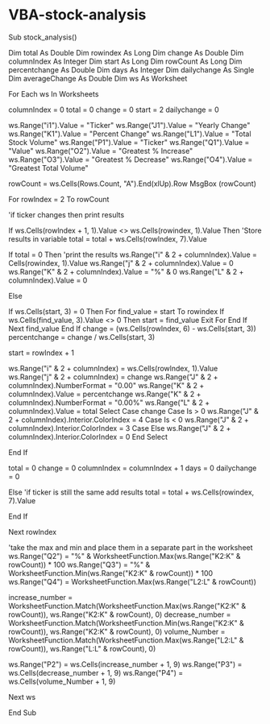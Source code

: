 # VBA-stock-analysis
Sub stock_analysis()

Dim total As Double
Dim rowindex As Long
Dim change As Double
Dim columnIndex As Integer
Dim start As Long
Dim rowCount As Long
Dim percentchange As Double
Dim days As Integer
Dim dailychange As Single
Dim averageChange As Double
Dim ws As Worksheet

For Each ws In Worksheets

columnIndex = 0
total = 0
change = 0
start = 2
dailychange = 0



ws.Range("i1").Value = "Ticker"
ws.Range("J1").Value = "Yearly Change"
ws.Range("K1").Value = "Percent Change"
ws.Range("L1").Value = "Total Stock Volume"
ws.Range("P1").Value = "Ticker"
ws.Range("Q1").Value = "Value"
ws.Range("O2").Value = "Greatest % Increase"
ws.Range("O3").Value = "Greatest % Decrease"
ws.Range("O4").Value = "Greatest Total Volume"


rowCount = ws.Cells(Rows.Count, "A").End(xlUp).Row
MsgBox (rowCount)

For rowlndex = 2 To rowCount

'if ticker changes then print results

If ws.Cells(rowlndex + 1, 1).Value <> ws.Cells(rowindex, 1).Value Then
'Store results in variable
total = total + ws.Cells(rowlndex, 7).Value

If total = 0 Then
'print the results
ws.Range("i" & 2 + columnIndex).Value = Cells(rowindex, 1).Value
ws.Range("j" & 2 + columnIndex).Value = 0
ws.Range("K" & 2 + columnIndex).Value = "%" & 0
ws.Range("L" & 2 + columnIndex).Value = 0

Else

If ws.Cells(start, 3) = 0 Then
For find_value = start To rowindex
If ws.Cells(find_value, 3).Value <> 0 Then
   start = find_value
   Exit For
End If
Next find_value
End If
change = (ws.Cells(rowlndex, 6) - ws.Cells(start, 3))
percentchange = change / ws.Cells(start, 3)

start = rowlndex + 1

ws.Range("i" & 2 + columnIndex) = ws.Cells(rowlndex, 1).Value
ws.Range("j" & 2 + columnIndex) = change
ws.Range("J" & 2 + columnIndex).NumberFormat = "0.00"
ws.Range("K" & 2 + columnIndex).Value = percentchange
ws.Range("K" & 2 + columnIndex).NumberFormat = "0.00%"
ws.Range("L" & 2 + columnIndex).Value = total
Select Case change
Case Is > 0
ws.Range("J" & 2 + columnIndex).Interior.ColorIndex = 4
Case Is < 0
ws.Range("J" & 2 + columnIndex).Interior.ColorIndex = 3
Case Else
ws.Range("J" & 2 + columnIndex).Interior.ColorIndex = 0
End Select

End If

total = 0
change = 0
columnIndex = columnIndex + 1
days = 0
dailychange = 0
  
  
  Else
'if ticker is still the same add results
total = total + ws.Cells(rowindex, 7).Value

  End If
  
Next rowlndex

'take the max and min and place them in a separate part in the worksheet
ws.Range("Q2") = "%" & WorksheetFunction.Max(ws.Range("K2:K" & rowCount)) * 100
ws.Range("Q3") = "%" & WorksheetFunction.Min(ws.Range("K2:K" & rowCount)) * 100
ws.Range("Q4") = WorksheetFunction.Max(ws.Range("L2:L" & rowCount))

increase_number = WorksheetFunction.Match(WorksheetFunction.Max(ws.Range("K2:K" & rowCount)), ws.Range("K2:K" & rowCount), 0)
decrease_number = WorksheetFunction.Match(WorksheetFunction.Min(ws.Range("K2:K" & rowCount)), ws.Range("K2:K" & rowCount), 0)
volume_Number = WorksheetFunction.Match(WorksheetFunction.Max(ws.Range("L2:L" & rowCount)), ws.Range("L:L" & rowCount), 0)

ws.Range("P2") = ws.Cells(increase_number + 1, 9)
ws.Range("P3") = ws.Cells(decrease_number + 1, 9)
ws.Range("P4") = ws.Cells(volume_Number + 1, 9)

Next ws

End Sub





